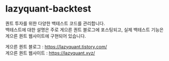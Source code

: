 # lazyquant-backtest
퀀트 투자를 위한 다양한 백테스트 코드를 관리합니다.  
백테스트에 대한 설명은 주로 게으른 퀀트 블로그에 포스팅되고, 실제 백테스트 기능은 게으른 퀀트 웹사이트에 구현되어 있습니다.

게으른 퀀트 블로그 : https://lazyquant.tistory.com/  
게으른 퀀트 웹사이트 : https://lazyquant.xyz/
